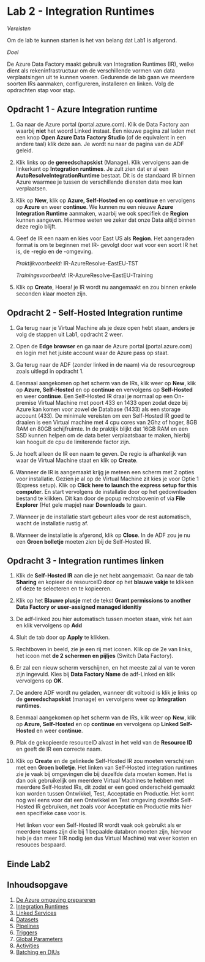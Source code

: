 # Lab 2 - Integration Runtimes

*Vereisten*

Om de lab te kunnen starten is het van belang dat Lab1 is afgerond.

*Doel*

De Azure Data Factory maakt gebruik van Integration Runtimes (IR), welke dient als rekeninfrastructuur om de verschillende vormen van data verplaatsingen uit te kunnen voeren. 
Gedurende de lab gaan we meerdere soorten IRs aanmaken, configureren, installeren en linken. Volg de opdrachten stap voor stap.

## Opdracht 1 - Azure Integration runtime

1. Ga naar de Azure portal (portal.azure.com). Klik de Data Factory aan waarbij **niet** het woord Linked instaat. Een nieuwe pagina zal laden met een knop **Open Azure Data Factory Studio** (of de equivalent in een andere taal) klik deze aan. Je wordt nu naar de pagina van de ADF geleid.

2. Klik links op de **gereedschapskist** (Manage). Klik vervolgens aan de linkerkant op **Integration runtimes**. Je zult zien dat er al een **AutoResolveIntegrationRuntime** bestaat. Dit is de standaard IR binnen Azure waarmee je tussen de verschillende diensten data mee kan verplaatsen.

3. Klik op **New**, klik op **Azure, Self-Hosted** en op **continue** en vervolgens op **Azure** en weer **continue**. We kunnen nu een nieuwe **Azure Integration Runtime** aanmaken, waarbij we ook specifiek de **Region** kunnen aangeven. Hiermee weten we zeker dat onze Data altijd binnen deze regio blijft. 

4. Geef de IR een naam en kies voor East US als **Region**. Het aangeraden format is om te beginnen met IR- gevolgt door wat voor een soort IR het is, de -regio en de -omgeving.
    
    *Praktijkvoorbeeld:* IR-AzureResolve-EastEU-TST

    *Trainingsvoorbeeld:* IR-AzureResolve-EastEU-Training

5. Klik op **Create**, Hoera! je IR wordt nu aangemaakt en zou binnen enkele seconden klaar moeten zijn. 


## Opdracht 2 - Self-Hosted Integration runtime

1. Ga terug naar je Virtual Machine als je deze open hebt staan, anders je volg de stappen uit Lab1, opdracht 2 weer.

2. Open de **Edge browser** en ga naar de Azure portal (portal.azure.com) en login met het juiste account waar de Azure pass op staat.

3. Ga terug naar de ADF (zonder linked in de naam) via de resourcegroup zoals uitlegd in opdracht 1.

4. Eenmaal aangekomen op het scherm van de IRs, klik weer op **New**, klik op **Azure, Self-Hosted** en op **continue** en vervolgens op **Self-Hosted** en weer **continue**.
Een Self-Hosted IR draai je normaal op een On-premise Virtual Machine met poort 433 en 1433 open zodat deze bij Azure kan komen voor zowel de Database (1433) als een storage account (433). De minimale vereisten om een Self-Hosted IR goed te draaien is een Virtual machine met 4 cpu cores van 2Ghz of hoger, 8GB RAM en 80GB schijfruimte. In de praktijk blijkt dat 16GB RAM en een SSD kunnen helpen om de data beter verplaatsbaar te maken, hierbij kan hooguit de cpu de limiterende factor zijn.

5.  Je hoeft alleen de IR een naam te geven. De regio is afhankelijk van waar de Virtual Machine staat en klik op **Create**.

6. Wanneer de IR is aangemaakt krijg je meteen een scherm met 2 opties voor installatie. Gezien je al op de Virtual Machine zit kies je voor Optie 1 (Express setup). Klik op **Click here to launch the express setup for this computer**. En start vervolgens de installatie door op het gedownloaden bestand te klikken. Dit kan door de popup rechtsbovenin of via **File Explorer** (Het gele mapje) naar **Downloads** te gaan.

7. Wanneer je de installatie start gebeurt alles voor de rest automatisch, wacht de installatie rustig af.

8. Wanneer de installatie is afgerond, klik op **Close**. In de ADF zou je nu een **Groen bolletje** moeten zien bij de Self-Hosted IR.


## Opdracht 3 - Integration runtimes linken

1. Klik de **Self-Hosted IR** aan die je net hebt aangemaakt. Ga naar de tab **Sharing** en kopieer de resourceID door op het **blauwe vakje** te klikken of deze te selecteren en te kopieeren. 

2. Klik op het **Blauwe plusje** met de tekst **Grant permissions to another Data Factory or user-assigned managed idenitiy**

3. De adf-linked zou hier automatisch tussen moeten staan, vink het aan en klik vervolgens op **Add**

4. Sluit de tab door op **Apply** te klikken. 

5. Rechtboven in beeld, zie je een rij met iconen. Klik op de 2e van links, het icoon met **de 2 schermen en pijljes** (Switch Data Factory).

6. Er zal een nieuw scherm verschijnen, en het meeste zal al van te voren zijn ingevuld. Kies bij **Data Factory Name** de adf-Linked en klik vervolgens op **OK**.

7. De andere ADF wordt nu geladen, wanneer dit voltooid is klik je links op de **gereedschapskist** (manage) en vervolgens weer op **Integration runtimes**.

8. Eenmaal aangekomen op het scherm van de IRs, klik weer op **New**, klik op **Azure, Self-Hosted** en op **continue** en vervolgens op **Linked Self-Hosted** en weer **continue**.

9. Plak de gekopieerde resourceID alvast in het veld van de **Resource ID** en geeft de IR een correcte naam.

10. Klik op **Create** en de gelinkede Self-Hosted IR zou moeten verschijnen met een **Groen bolletje**.
    Het linken van Self-Hosted integration runtimes zie je vaak bij omgevingen die bij dezelfde data moeten komen. Het is dan ook gebruikelijk om meerdere Virtual Machines te hebben met meerdere Self-Hosted IRs, dit zodat er een goed onderscheid gemaakt kan worden tussen Ontwikkel, Test, Acceptatie en Productie. Het komt nog wel eens voor dat een Ontwikkel en Test omgeving dezelfde Self-Hosted IR gebruiken, net zoals voor Acceptatie en Productie mits hier een specifieke case voor is.

    Het linken voor een Self-Hosted IR wordt vaak ook gebruikt als er meerdere teams zijn die bij 1 bepaalde databron moeten zijn, hiervoor heb je dan meer 1 IR nodig (en dus Virtual Machine) wat weer kosten en resouces bespaard.

## Einde Lab2

## Inhoudsopgave

1. [De Azure omgeving prepareren](Lab1/LabInstructions1.md)
2. [Integration Runtimes](Lab2/LabInstructions2.md)
3. [Linked Services](Lab3/LabInstructions3.md)
4. [Datasets](Lab4/LabInstructions4.md)
5. [Pipelines](Lab5/LabInstructions5.md)
6. [Triggers](Lab6/LabInstructions6.md)
7. [Global Parameters](Lab7/LabInstructions7.md)
8. [Activities](Lab8/LabInstructions8.md)
9. [Batching en DIUs](Lab9/LabInstructions9.md)
